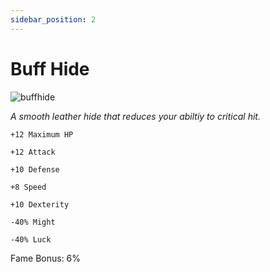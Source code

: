 ```yaml
---
sidebar_position: 2
---
```


# Buff Hide

![buffhide](https://vwiki.valorserver.com/api/item/picture/buff%20hide)

<i>A smooth leather hide that reduces your abiltiy to critical hit.</i>

    +12 Maximum HP

    +12 Attack
    
    +10 Defense
    
    +8 Speed
    
    +10 Dexterity
    
    -40% Might
    
    -40% Luck
    
Fame Bonus: 6%
